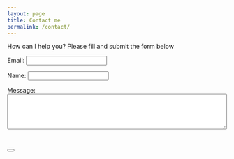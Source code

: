 ```yaml
---
layout: page
title: Contact me
permalink: /contact/
---
```


How can I help you? Please fill and submit the form below

<form accept-charset="UTF-8" action="https://formkeep.com/f/51c69791334a" method="POST">

  <label for="email">Email: </label> 
   <input type="email" name="email" required/><br>
  
  <label for="name">Name: 
   <input type="text" name="name"/><br>
    
  <label for="message">Message: 
    <textarea name="message" rows="5" cols="60"></textarea><br>
  
  <input type="hidden" name="utf8" value="✓"/><br>
  
  <button type="submit" value="Submit"/>

</form>
